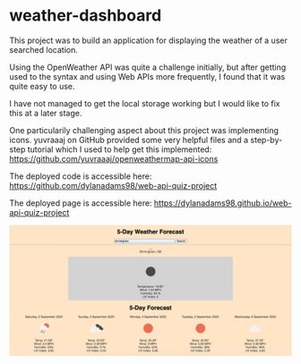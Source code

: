 # weather-dashboard

This project was to build an application for displaying the weather of a user searched location.

Using the OpenWeather API was quite a challenge initially, but after getting used to the syntax and using Web APIs more frequently, I found that it was quite easy to use.

I have not managed to get the local storage working but I would like to fix this at a later stage.

One particularily challenging aspect about this project was implementing icons. yuvraaaj on GitHub provided some very helpful files and a step-by-step tutorial which I used to help get this implemented: https://github.com/yuvraaaj/openweathermap-api-icons

The deployed code is accessible here: https://github.com/dylanadams98/web-api-quiz-project

The deployed page is accessible here: https://dylanadams98.github.io/web-api-quiz-project

![Screenshot](assets/images/screenshot.png)

